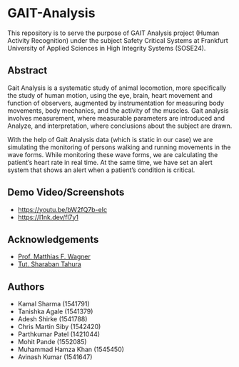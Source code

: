 
# GAIT-Analysis

This repository is to serve the purpose of GAIT Analysis project (Human Activity Recognition) under the subject Safety Critical Systems at Frankfurt University of Applied Sciences in High Integrity Systems (SOSE24).

## Abstract
Gait Analysis is a systematic study of animal locomotion, more specifically the study of human motion,
using the eye, brain, heart movement and function of observers, augmented by instrumentation for measuring
body movements, body mechanics, and the activity of the muscles. Gait analysis involves measurement,
where measurable parameters are introduced and Analyze, and interpretation, where conclusions about the
subject are drawn.

With the help of Gait Analysis data (which is static in our case) we are simulating the monitoring of persons
walking and running movements in the wave forms. While monitoring these wave forms, we are calculating the patient’s heart rate in real time. At the same time, we have set an alert system that shows an alert when a patient’s condition is critical.





## Demo Video/Screenshots

- https://youtu.be/bW2fQ7b-eIc
- https://l1nk.dev/fl7y1


## Acknowledgements

 - [Prof. Matthias F. Wagner](https://www.frankfurt-university.de/de/hochschule/fachbereich-2-informatik-und-ingenieurwissenschaften/kontakt/professorinnen-und-professoren-im-fachbereich-2/matthias-wagner/)
 - [Tut. Sharaban Tahura](mailto:sharaban.tahura@stud.fra-uas.de)


## Authors

- Kamal Sharma (1541791)
- Tanishka Agale (1541379)
- Adesh Shirke (1541788)
- Chris Martin Siby (1542420)
- Parthkumar Patel (1421044)
- Mohit Pande (1552085)
- Muhammad Hamza Khan (1545450)
- Avinash Kumar (1541647)

